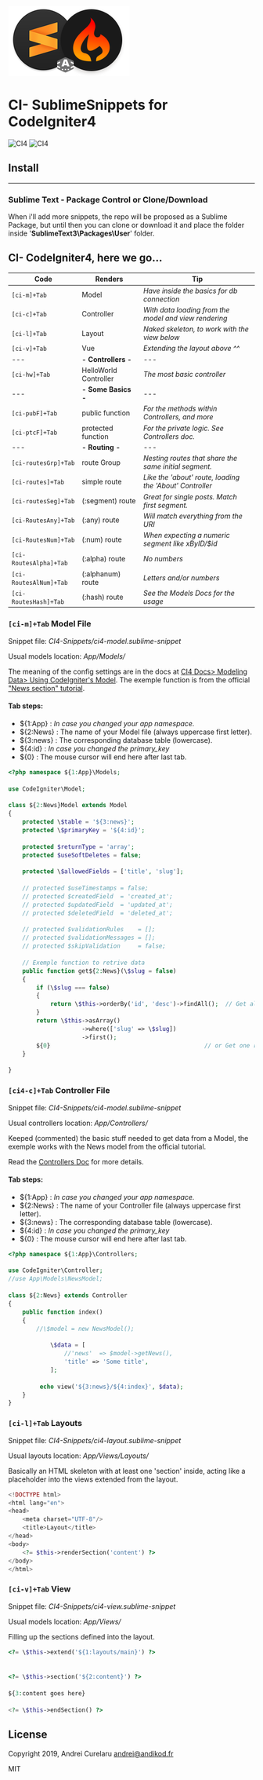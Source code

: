 

  ![CI](./SublimeIgniter.png "CI")


CI- SublimeSnippets for CodeIgniter4
==================================





![CI4](https://img.shields.io/badge/CodeIgniter-v4-orange)
![CI4](https://img.shields.io/badge/SublimeText-3-orange)




Install
-------

---

### Sublime Text - Package Control or Clone/Download

When i'll add more snippets, the repo will be proposed as a Sublime Package, but until then you can clone or download it and place the folder inside '**SublimeText3\Packages\User**' folder.



CI- CodeIgniter4, here we go...
--------

**Code** | **Renders** | **Tip**
---|---|---
 `[ci-m]+Tab` | Model | *Have inside the basics for db connection*
 `[ci-c]+Tab` | Controller | *With data loading from the model and view rendering*
 `[ci-l]+Tab` | Layout | *Naked skeleton, to work with the view below*
 `[ci-v]+Tab` | Vue | *Extending the layout above ^^*
 --- | **- Controllers -** | ---
 `[ci-hw]+Tab` | HelloWorld Controller | *The most basic controller* 
 --- | **- Some Basics -** | --- 
 `[ci-pubF]+Tab` | public function | *For the methods within Controllers, and more*
 `[ci-ptcF]+Tab` | protected function | *For the private logic. See Controllers doc.*
 --- | **- Routing -** | ---
 `[ci-routesGrp]+Tab` | route Group | *Nesting routes that share the same initial segment.*
 `[ci-routes]+Tab` | simple route | *Like the 'about' route, loading the 'About' Controller*
 `[ci-routesSeg]+Tab` | (:segment) route | *Great for single posts. Match first segment.*
 `[ci-RoutesAny]+Tab` | (:any) route | *Will match everything from the URI*
 `[ci-RoutesNum]+Tab` | (:num) route | *When expecting a numeric segment like xByID/$id*
 `[ci-RoutesAlpha]+Tab` | (:alpha) route | *No numbers*
 `[ci-RoutesAlNum]+Tab` | (:alphanum) route | *Letters and/or numbers*
 `[ci-RoutesHash]+Tab` | (:hash) route | *See the Models Docs for the usage*
 


### ``[ci-m]+Tab`` Model File

Snippet file: *CI4-Snippets/ci4-model.sublime-snippet*

Usual models location: *App/Models/*



The meaning of the config settings are in the docs at [CI4 Docs> Modeling Data> Using CodeIgniter's Model](https://codeigniter4.github.io/userguide/models/model.html). The exemple function is from the official ["News section" tutorial](https://codeigniter4.github.io/userguide/tutorial/news_section.html).

#### Tab steps:
- ${1:App}  : *In case you changed your app namespace.* 
- ${2:News} : The name of your Model file (always uppercase first letter).
- ${3:news} : The corresponding database table (lowercase).
- ${4:id}   : *In case you changed the primary_key*
- ${0}      : The mouse cursor will end here after last tab. 

```php
<?php namespace ${1:App}\Models;

use CodeIgniter\Model;

class ${2:News}Model extends Model
{
    protected \$table = '${3:news}';  
    protected \$primaryKey = '${4:id}';

    protected $returnType = 'array';
    protected $useSoftDeletes = false;

    protected \$allowedFields = ['title', 'slug'];

	// protected $useTimestamps = false;
	// protected $createdField  = 'created_at';
	// protected $updatedField  = 'updated_at';
	// protected $deletedField  = 'deleted_at';

	// protected $validationRules    = [];
	// protected $validationMessages = [];
	// protected $skipValidation     = false;

    // Exemple function to retrive data
    public function get${2:News}(\$slug = false)
    {
        if (\$slug === false)
        {
            return \$this->orderBy('id', 'desc')->findAll();  // Get all records
        }
        return \$this->asArray()
                     ->where(['slug' => \$slug])
                     ->first();
        ${0}                                            // or Get one record
    }

}
```


### ``[ci4-c]+Tab`` Controller File

Snippet file: *CI4-Snippets/ci4-model.sublime-snippet*

Usual controllers location: *App/Controllers/*


Keeped (commented) the basic stuff needed to get data from a Model, 
the exemple works with the News model from the official tutorial.

Read the [Controllers Doc](https://codeigniter4.github.io/userguide/incoming/controllers.html) for more details.

#### Tab steps:
- ${1:App}  : *In case you changed your app namespace.* 
- ${2:News} : The name of your Controller file (always uppercase first letter).
- ${3:news} : The corresponding database table (lowercase).
- ${4:id}   : *In case you changed the primary_key*
- ${0}      : The mouse cursor will end here after last tab. 

```php
<?php namespace ${1:App}\Controllers;

use CodeIgniter\Controller;
//use App\Models\NewsModel;

class ${2:News} extends Controller
{
    public function index()
    {
        //\$model = new NewsModel();

            \$data = [
                //'news'  => $model->getNews(),
                'title' => 'Some title',
            ];

         echo view('${3:news}/${4:index}', $data);        
    }      
}
```



### ``[ci-l]+Tab`` Layouts

Snippet file: *CI4-Snippets/ci4-layout.sublime-snippet*

Usual layouts location: *App/Views/Layouts/*

Basically an HTML skeleton with at least one 'section' inside, 
acting like a placeholder into the views extended from the layout.

```php
<!DOCTYPE html>
<html lang="en">
<head>
	<meta charset="UTF-8"/>
	<title>Layout</title>
</head>
<body>
	<?= $this->renderSection('content') ?>
</body>
</html>
```

### ```[ci-v]+Tab``` View

Snippet file: *CI4-Snippets/ci4-view.sublime-snippet*

Usual models location: *App/Views/*

Filling up the sections defined into the layout.

```php
<?= \$this->extend('${1:layouts/main}') ?>


<?= \$this->section('${2:content}') ?>    

${3:content goes here}

<?= \$this->endSection() ?>
```


License
-------

Copyright 2019, Andrei Curelaru <andrei@andikod.fr>

MIT